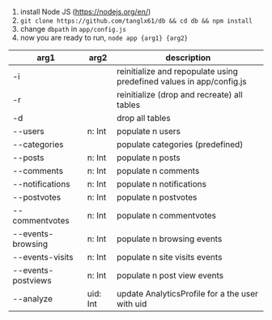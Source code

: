 1. install Node JS (https://nodejs.org/en/)
2. ```git clone https://github.com/tanglx61/db && cd db && npm install```
3. change ```dbpath``` in ```app/config.js```
5. now you are ready to run, ```node app {arg1} {arg2}```

arg1 | arg2 | description
-----| ---- | ------------
-i | | reinitialize and repopulate using predefined values in app/config.js
-r | | reinitialize (drop and recreate) all tables
-d | | drop all tables
--users | n: Int | populate n users
--categories | | populate categories (predefined)
--posts | n: Int | populate n posts
--comments | n: Int | populate n comments
--notifications | n: Int | populate n notifications
--postvotes | n: Int | populate n postvotes
--commentvotes | n: Int | populate n commentvotes
--events-browsing | n: Int | populate n browsing events
--events-visits | n: Int | populate n site visits events
--events-postviews | n: Int | populate n post view events
--analyze | uid: Int | update AnalyticsProfile for a the user with uid